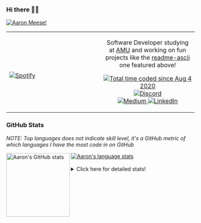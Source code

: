 ### Hi there 👋🏻
[![Aaron Meese!](https://user-images.githubusercontent.com/17814535/88975338-a2aabf00-d27f-11ea-963f-8a19608716b4.png)](https://github.com/ajmeese7/readme-ascii "README ASCII")

<!-- Modified from project here: https://github.com/novatorem/novatorem -->
<table width="100%"> 
  <tr>
  <td width="50%">
      
&nbsp; <br> [![Spotify](https://ajmeese7.vercel.app/api/spotify)](https://open.spotify.com/user/ajmeese)

  </td>
  <td width="50%">
    <p align="center">
    Software Developer studying at <a href="https://www.amu.apus.edu/">AMU</a> and working on fun 
    projects like the <a href="https://github.com/ajmeese7/readme-ascii">readme-ascii</a> one featured above!
    </p>
    <p align="center">
      <a href="https://wakatime.com/@f726891d-3b02-46cd-9b60-e8c59f9e2b14">
        <img src="https://wakatime.com/badge/user/f726891d-3b02-46cd-9b60-e8c59f9e2b14.svg" alt="Total time coded since Aug 4 2020" title="WakaTime" />
      </a>
      <a href="http://link.aaronmeese.com/discord">
        <img src="https://img.shields.io/badge/discord-ajmeese7%234835-369?style=flat-square&logo=discord&logoColor=white&color=purple" alt="Discord" title="Discord">
      </a>
      <br />
      <a href="https://link.aaronmeese.com/medium">
        <img src="https://img.shields.io/badge/medium-ajmeese7-1DB954?style=flat-square&logo=medium&logoColor=white" alt="Medium" title="Medium">
      </a>
      <a href="https://link.aaronmeese.com/linkedin">
        <img src="https://img.shields.io/badge/linkedIn-aaronmeese-1DB954?style=flat-square&logo=linkedin&logoColor=white&color=blue" alt="LinkedIn" title="LinkedIn">
      </a>
    </p>
  </td>

</table>

[//]: <> (The `&nbsp;` is to have Aphelion take up more space)

### GitHub Stats ###
*NOTE: Top languages does not indicate skill level, it's a GitHub metric of which languages I have the most code in on GitHub*

<a href="https://profile-summary-for-github.com/user/ajmeese7">
  <img align="left" height="170px" src="https://github-readme-stats.vercel.app/api?username=ajmeese7&show_icons=true&line_height=27&count_private=true&include_all_commits=true" alt="Aaron's GitHub stats"/>
  <img src="https://github-readme-stats.vercel.app/api/top-langs/?username=ajmeese7&hide_langs_below=5&layout=compact" alt="Aaron's language stats"/>
</a>

<br />
<br />
<details>
<summary>Click here for detailed stats!</summary>

### :zap: Recent Activity
<!--START_SECTION:activity-->
1. 🎉 Merged PR [#69](https://github.com/ajmeese7/aaronmeese.com/pull/69) in [ajmeese7/aaronmeese.com](https://github.com/ajmeese7/aaronmeese.com)
2. 🗣 Commented on [#63](https://github.com/spicetify/spicetify-cli/issues/63) in [spicetify/spicetify-cli](https://github.com/spicetify/spicetify-cli)
3. 🗣 Commented on [#799](https://github.com/os-js/OS.js/issues/799) in [os-js/OS.js](https://github.com/os-js/OS.js)
4. 🗣 Commented on [#799](https://github.com/os-js/OS.js/issues/799) in [os-js/OS.js](https://github.com/os-js/OS.js)
5. 🎉 Merged PR [#68](https://github.com/ajmeese7/aaronmeese.com/pull/68) in [ajmeese7/aaronmeese.com](https://github.com/ajmeese7/aaronmeese.com)
<!--END_SECTION:activity-->

### 🧐 Waka Stats
<!--START_SECTION:waka-->
![Code Time](http://img.shields.io/badge/Code%20Time-960%20hrs%2020%20mins-blue)

**🐱 My GitHub Data** 

> 🏆 544 Contributions in the Year 2022
 > 
> 📦 357.0 kB Used in GitHub's Storage 
 > 
> 💼 Opted to Hire
 > 
> 📜 71 Public Repositories 
 > 
> 🔑 27 Private Repositories  
 > 
**I'm an Early 🐤** 

```text
🌞 Morning    269 commits    ██████░░░░░░░░░░░░░░░░░░░   25.09% 
🌆 Daytime    393 commits    █████████░░░░░░░░░░░░░░░░   36.66% 
🌃 Evening    397 commits    █████████░░░░░░░░░░░░░░░░   37.03% 
🌙 Night      13 commits     ░░░░░░░░░░░░░░░░░░░░░░░░░   1.21%

```
📅 **I'm Most Productive on Tuesday** 

```text
Monday       122 commits    ██░░░░░░░░░░░░░░░░░░░░░░░   11.38% 
Tuesday      184 commits    ████░░░░░░░░░░░░░░░░░░░░░   17.16% 
Wednesday    137 commits    ███░░░░░░░░░░░░░░░░░░░░░░   12.78% 
Thursday     158 commits    ███░░░░░░░░░░░░░░░░░░░░░░   14.74% 
Friday       124 commits    ███░░░░░░░░░░░░░░░░░░░░░░   11.57% 
Saturday     174 commits    ████░░░░░░░░░░░░░░░░░░░░░   16.23% 
Sunday       173 commits    ████░░░░░░░░░░░░░░░░░░░░░   16.14%

```


📊 **This Week I Spent My Time On** 

```text
⌚︎ Time Zone: America/New_York

💬 Programming Languages: 
Markdown                 5 hrs 25 mins       ███████░░░░░░░░░░░░░░░░░░   30.4% 
Bash                     4 hrs 24 mins       ██████░░░░░░░░░░░░░░░░░░░   24.67% 
JavaScript               2 hrs 12 mins       ███░░░░░░░░░░░░░░░░░░░░░░   12.35% 
PHP                      1 hr 35 mins        ██░░░░░░░░░░░░░░░░░░░░░░░   8.92% 
TypeScript               56 mins             █░░░░░░░░░░░░░░░░░░░░░░░░   5.32%

🐱‍💻 Projects: 
aaronmeese.com           5 hrs 15 mins       ███████░░░░░░░░░░░░░░░░░░   29.48% 
vault                    4 hrs 12 mins       ██████░░░░░░░░░░░░░░░░░░░   23.62% 
karameese.com            2 hrs 33 mins       ███░░░░░░░░░░░░░░░░░░░░░░   14.3% 
nginx                    1 hr 56 mins        ██░░░░░░░░░░░░░░░░░░░░░░░   10.85% 
meese.enterprises        1 hr 19 mins        █░░░░░░░░░░░░░░░░░░░░░░░░   7.42%

```

**I Mostly Code in JavaScript** 

```text
JavaScript               32 repos            ████████████░░░░░░░░░░░░░   50.0% 
HTML                     9 repos             ███░░░░░░░░░░░░░░░░░░░░░░   14.06% 
Python                   5 repos             ██░░░░░░░░░░░░░░░░░░░░░░░   7.81% 
Java                     4 repos             █░░░░░░░░░░░░░░░░░░░░░░░░   6.25% 
CSS                      3 repos             █░░░░░░░░░░░░░░░░░░░░░░░░   4.69%

```



 Last Updated on 17/04/2022 00:06:44 UTC
<!--END_SECTION:waka-->
</details>
